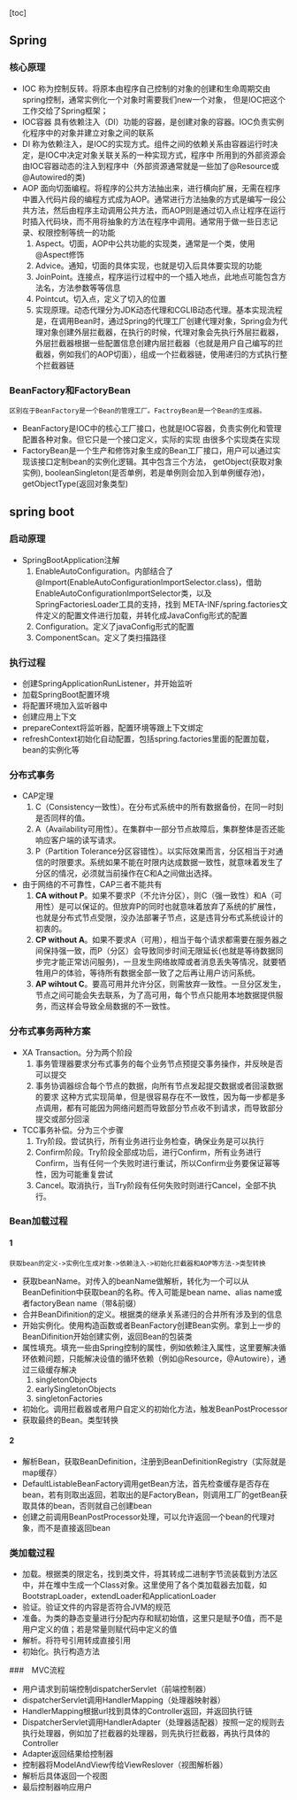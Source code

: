 [toc]

## Spring

### 核心原理
- IOC
    称为控制反转。将原本由程序自己控制的对象的创建和生命周期交由spring控制，通常实例化一个对象时需要我们new一个对象，
    但是IOC把这个工作交给了Spring框架；
- IOC容器
    具有依赖注入（DI）功能的容器，是创建对象的容器。IOC负责实例化程序中的对象并建立对象之间的联系
- DI
    称为依赖注入，是IOC的实现方式。组件之间的依赖关系由容器运行时决定，是IOC中决定对象关联关系的一种实现方式，程序中
    所用到的外部资源会由IOC容器动态的注入到程序中（外部资源通常就是一些加了@Resource或@Autowired的类)
- AOP
    面向切面编程。将程序的公共方法抽出来，进行横向扩展，无需在程序中置入代码片段的编程方式成为AOP。通常进行方法抽象的方式是编写一段公共方法，然后由程序主动调用公共方法，而AOP则是通过切入点让程序在运行时插入代码块，而不用将抽象的方法在程序中调用。通常用于做一些日志记录、权限控制等统一的功能
    1. Aspect。切面，AOP中公共功能的实现类，通常是一个类，使用@Aspect修饰
    2. Advice。通知，切面的具体实现，也就是切入后具体要实现的功能
    3. JoinPoint。连接点，程序运行过程中的一个插入地点，此地点可能包含方法名，方法参数等等信息
    4. Pointcut。切入点，定义了切入的位置
    5. 实现原理。动态代理分为JDK动态代理和CGLIB动态代理。基本实现流程是，在调用Bean时，通过Spring的代理工厂创建代理对象，Spring会为代理对象创建外层拦截器，在执行的时候，代理对象会先执行外层拦截器，外层拦截器根据一些配置信息创建内层拦截器（也就是用户自己编写的拦截器，例如我们的AOP切面），组成一个拦截器链，使用递归的方式执行整个拦截器链
### BeanFactory和FactoryBean
    区别在于BeanFactory是一个Bean的管理工厂。FactroyBean是一个Bean的生成器。
- BeanFactory是IOC中的核心工厂接口，也就是IOC容器，负责实例化和管理配置各种对象。但它只是一个接口定义，实际的实现
  由很多个实现类在实现
- FactoryBean是一个生产和修饰对象生成的Bean工厂接口，用户可以通过实现该接口定制bean的实例化逻辑。其中包含三个方法，
  getObject(获取对象实例), booleanSingleton(是否单例，若是单例则会加入到单例缓存池)，getObjectType(返回对象类型)
## spring boot

### 启动原理
- SpringBootApplication注解
    1. EnableAutoConfiguration。内部结合了@Import(EnableAutoConfigurationImportSelector.class)，借助
    EnableAutoConfigurationImportSelector类，以及SpringFactoriesLoader工具的支持，找到
    META-INF/spring.factories文件定义的配置文件进行加载，并转化成JavaConfig形式的配置
    2. Configuration。定义了javaConfig形式的配置
    3. ComponentScan。定义了类扫描路径
### 执行过程
- 创建SpringApplicationRunListener，并开始监听
- 加载SpringBoot配置环境
- 将配置环境加入监听器中
- 创建应用上下文
- prepareContext将监听器，配置环境等跟上下文绑定
- refreshContext初始化自动配置，包括spring.factories里面的配置加载，bean的实例化等

### 分布式事务
- CAP定理
	1. C（Consistency一致性）。在分布式系统中的所有数据备份，在同一时刻是否同样的值。
	2. A（Availability可用性）。在集群中一部分节点故障后，集群整体是否还能响应客户端的读写请求。
	3. P（Partition Tolerance分区容错性）。以实际效果而言，分区相当于对通信的时限要求。系统如果不能在时限内达成数据一致性，就意味着发生了分区的情况，必须就当前操作在C和A之间做出选择。
- 由于网络的不可靠性，CAP三者不能共有
  1. **CA without P**。如果不要求P（不允许分区），则C（强一致性）和A（可用性）是可以保证的。但放弃P的同时也就意味着放弃了系统的扩展性，也就是分布式节点受限，没办法部署子节点，这是违背分布式系统设计的初衷的。
  2. **CP without A**。如果不要求A（可用），相当于每个请求都需要在服务器之间保持强一致，而P（分区）会导致同步时间无限延长(也就是等待数据同步完才能正常访问服务)，一旦发生网络故障或者消息丢失等情况，就要牺牲用户的体验，等待所有数据全部一致了之后再让用户访问系统。
  3. **AP wihtout C**。要高可用并允许分区，则需放弃一致性。一旦分区发生，节点之间可能会失去联系，为了高可用，每个节点只能用本地数据提供服务，而这样会导致全局数据的不一致性。

### 分布式事务两种方案
- XA Transaction。分为两个阶段
	1. 事务管理器要求分布式事务的每个业务节点预提交事务操作，并反映是否可以提交
	2. 事务协调器综合每个节点的数据，向所有节点发起提交数据或者回滚数据的要求
	这种方式实现简单，但是很容易存在不一致性，因为每一步都是多点调用，都有可能因为网络问题而导致部分节点收不到请求，而导致部分提交或部分回滚
- TCC事务补偿。分为三个步骤
	1. Try阶段。尝试执行，所有业务进行业务检查，确保业务是可以执行
	2. Confirm阶段。Try阶段全部成功后，进行Confirm，所有业务进行Confirm，当有任何一个失败时进行重试，所以Confirm业务要保证幂等性，因为可能重复尝试
	3. Cancel。取消执行，当Try阶段有任何失败时则进行Cancel，全部不执行。

### Bean加载过程
#### 1
	获取bean的定义->实例化生成对象->依赖注入->初始化拦截器和AOP等方法->类型转换
- 获取beanName。对传入的beanName做解析，转化为一个可以从BeanDefinition中获取bean的名称。传入可能是bean name、alias name或者factoryBean name（带&前缀）
- 合并BeanDifinition的定义。根据类的继承关系递归的合并所有涉及到的信息
- 开始实例化。使用构造函数或者BeanFactory创建Bean实例。拿到上一步的BeanDifinition开始创建实例，返回Bean的包装类
- 属性填充。填充一些由Spring控制的属性，例如依赖注入属性，这里要解决循环依赖问题，只能解决设值的循环依赖（例如@Resource，@Autowire），通过三级缓存解决
	1. singletonObjects
	2. earlySingletonObjects
	3. singletonFactories
- 初始化。调用拦截器或者用户自定义的初始化方法，触发BeanPostProcessor
- 获取最终的Bean。类型转换
#### 2
- 解析Bean，获取BeanDefinition，注册到BeanDefinitionRegistry（实际就是map缓存）
- DefaultListableBeanFactory调用getBean方法，首先检查缓存是否存在bean，若有则取出返回，若取出的是FactoryBean，则调用工厂的getBean获取具体的bean，否则就自己创建bean
- 创建之前调用BeanPostProcessor处理，可以允许返回一个bean的代理对象，而不是直接返回bean

### 类加载过程
- 加载。根据类的限定名，找到类文件，将其转成二进制字节流装载到方法区中，并在堆中生成一个Class对象。这里使用了各个类加载器去加载，如BootstrapLoader，extendLoader和ApplicationLoader
- 验证。验证文件的内容是否符合JVM的规范
- 准备。为类的静态变量进行分配内存和赋初始值，这里只是赋予0值，而不是用户定义的值；若是常量则赋代码中定义的值
- 解析。将符号引用转成直接引用
- 初始化。执行构造方法

###　MVC流程
- 用户请求到前端控制dispatcherServlet（前端控制器）
- dispatcherServlet调用HandlerMapping（处理器映射器）
- HandlerMapping根据url找到具体的Controller返回，并返回执行链
- DispatcherServlet调用HandlerAdapter（处理器适配器）按照一定的规则去执行处理器，例如加了拦截器的处理器，则先执行拦截器，再执行具体的Controller
- Adapter返回结果给控制器
- 控制器将ModelAndView传给ViewReslover（视图解析器）
- 解析后具体返回一个视图
- 最后控制器响应用户
